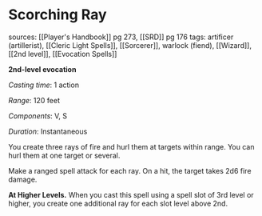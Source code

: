 # Scorching Ray
sources: [[Player's Handbook]] pg 273, [[SRD]] pg 176
tags: artificer (artillerist), [[Cleric Light Spells]], [[Sorcerer]], warlock (fiend), [[Wizard]], [[2nd level]], [[Evocation Spells]]

**2nd-level evocation**

*Casting time*: 1 action

*Range*: 120 feet

*Components*: V, S

*Duration*: Instantaneous

You create three rays of fire and hurl them at targets within range. You can hurl them at one target or several.

Make a ranged spell attack for each ray. On a hit, the target takes 2d6 fire damage.

**At Higher Levels.** When you cast this spell using a spell slot of 3rd level or higher, you create one additional ray for each slot level above 2nd.
